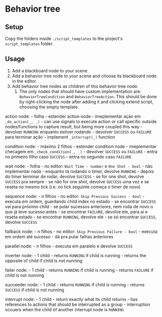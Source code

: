# Behavior tree

## Setup
Copy the folders inside `./script_templates` to the project's `script_templates` folder.

## Usage

1. Add a blackboard node to your scene.
1. Add a behavior tree node to your scene and choose its blackboard node in the editor.
1. Add behavior tree nodes as children of this behavior tree node.
	1. The only nodes that should have custom implementation are: `BehaviorTreeCondition` and `BehaviorTreeAction`. This should be done by right-clicking the node after adding it and clicking extend script, choosing the empty template.

action node:
	- folha
	- estender action node
	- imeplementar ação em `_do_action(_, _)`
		- can use signals to execute action or call specific outside nodes/functions to capture result, but being more coupled this way
		- devolver `RUNNING` enquanto estiver rodando
		- devolver `SUCCESS` ou `FAILURE` para terminar ação
	- implement `_interrupt(_)` function

condition node:
	- máximo 2 filhos
	- estender condition node
	- imeplementar checagem em `_check_condition(_, _)`
		- devolver `SUCCESS` ou `FAILURE`
		- entra no primeiro filho caso `SUCCESS`
		- entra no segundo caso `FAILURE`

wait node:
	- folha
	- no editor: `Wait Time - number` e `One Shot - bool`
	- não implementar nada
	- enquanto tá rodando o timer, devolve `RUNNING`
	- depois do timer terminar de rodar, devolve `SUCCESS`
		- se for one shot, devolve `SUCCESS` pra sempre
		- se não for one shot, devolve `SUCCESS` uma vez e se reseta no mesmo tick (i.e. no tick seguinte começa o timer de novo)

sequence node:
	- n filhos
	- no editor: `Skip Previous Success - bool`
	- executa em ordem, guardando child index no estado
		- se encontrar `SUCCESS` vai para próximo child
			- se pular sucessos anteriores, nem roda de novo o que já teve sucesso antes
		- se encontrar `FAILURE`, devolve ele, para aí e reseta estado
		- se encontrar `RUNNING`, devolve ele
		- se só encontrar `SUCCESS`, devolve `SUCCESS`

fallback node:
	- n filhos
	- no editor: `Skip Previous Failure - bool`
	- executa em ordem até sucesso
	- dá pra pular falhas anteriores

parallel node:
	- n filhos
	- executa em paralelo e devolve `SUCCESS`
	
inverter node:
	- 1 child
	- returns `RUNNING` if child is running
	- returns the opposite of child if child is not nunning

failer node:
	- 1 child
	- returns `RUNNING` if child is running
	- returns `FAILURE` if child is not nunning

succeeder node:
	- 1 child
	- returns `RUNNING` if child is running
	- returns `SUCCESS` if child is not nunning
	
interrupt node:
	- 1 child
	- return exactly what its child returns
	- has references to actions that should be interrupted as a group
	- interruption occuers when the child of another interrupt node is `RUNNING`
